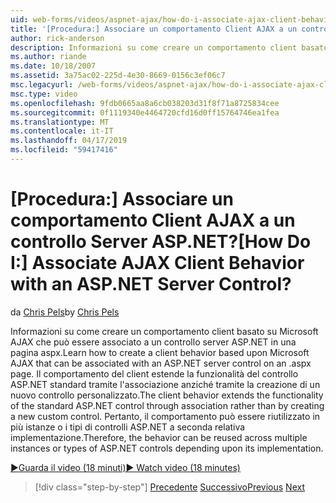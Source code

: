 ```yaml
---
uid: web-forms/videos/aspnet-ajax/how-do-i-associate-ajax-client-behavior-with-an-aspnet-server-control
title: '[Procedura:] Associare un comportamento Client AJAX a un controllo Server ASP.NET? | Microsoft Docs'
author: rick-anderson
description: Informazioni su come creare un comportamento client basato su Microsoft AJAX che può essere associato a un controllo server ASP.NET in una pagina aspx. Il comportamento del client e...
ms.author: riande
ms.date: 10/18/2007
ms.assetid: 3a75ac02-225d-4e30-8669-0156c3ef06c7
msc.legacyurl: /web-forms/videos/aspnet-ajax/how-do-i-associate-ajax-client-behavior-with-an-aspnet-server-control
msc.type: video
ms.openlocfilehash: 9fdb0665aa8a6cb038203d31f8f71a8725834cee
ms.sourcegitcommit: 0f1119340e4464720cfd16d0ff15764746ea1fea
ms.translationtype: MT
ms.contentlocale: it-IT
ms.lasthandoff: 04/17/2019
ms.locfileid: "59417416"
---
```

# <a name="how-do-i-associate-ajax-client-behavior-with-an-aspnet-server-control"></a><span data-ttu-id="c76bd-105">[Procedura:] Associare un comportamento Client AJAX a un controllo Server ASP.NET?</span><span class="sxs-lookup"><span data-stu-id="c76bd-105">[How Do I:] Associate AJAX Client Behavior with an ASP.NET Server Control?</span></span>

<span data-ttu-id="c76bd-106">da [Chris Pels](https://twitter.com/chrispels)</span><span class="sxs-lookup"><span data-stu-id="c76bd-106">by [Chris Pels](https://twitter.com/chrispels)</span></span>

<span data-ttu-id="c76bd-107">Informazioni su come creare un comportamento client basato su Microsoft AJAX che può essere associato a un controllo server ASP.NET in una pagina aspx.</span><span class="sxs-lookup"><span data-stu-id="c76bd-107">Learn how to create a client behavior based upon Microsoft AJAX that can be associated with an ASP.NET server control on an .aspx page.</span></span> <span data-ttu-id="c76bd-108">Il comportamento del client estende la funzionalità del controllo ASP.NET standard tramite l'associazione anziché tramite la creazione di un nuovo controllo personalizzato.</span><span class="sxs-lookup"><span data-stu-id="c76bd-108">The client behavior extends the functionality of the standard ASP.NET control through association rather than by creating a new custom control.</span></span> <span data-ttu-id="c76bd-109">Pertanto, il comportamento può essere riutilizzato in più istanze o i tipi di controlli ASP.NET a seconda relativa implementazione.</span><span class="sxs-lookup"><span data-stu-id="c76bd-109">Therefore, the behavior can be reused across multiple instances or types of ASP.NET controls depending upon its implementation.</span></span>

[<span data-ttu-id="c76bd-110">&#9654;Guarda il video (18 minuti)</span><span class="sxs-lookup"><span data-stu-id="c76bd-110">&#9654; Watch video (18 minutes)</span></span>](https://channel9.msdn.com/Blogs/ASP-NET-Site-Videos/how-do-i-associate-ajax-client-behavior-with-an-aspnet-server-control)

> [!div class="step-by-step"]
> <span data-ttu-id="c76bd-111">[Precedente](how-do-i-build-custom-server-controls-that-work-with-or-without-aspnet-ajax.md)
> [Successivo](how-do-i-retrieve-values-from-server-side-ajax-controls.md)</span><span class="sxs-lookup"><span data-stu-id="c76bd-111">[Previous](how-do-i-build-custom-server-controls-that-work-with-or-without-aspnet-ajax.md)
[Next](how-do-i-retrieve-values-from-server-side-ajax-controls.md)</span></span>
